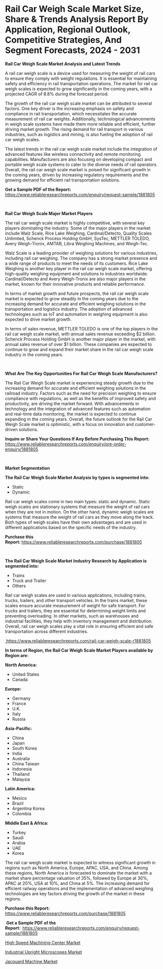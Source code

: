 <p><h1>Rail Car Weigh Scale Market Size, Share & Trends Analysis Report By Application, Regional Outlook, Competitive Strategies, And Segment Forecasts, 2024 - 2031</h1></p><p><strong>Rail Car Weigh Scale Market Analysis and Latest Trends</strong></p>
<p><p>A rail car weigh scale is a device used for measuring the weight of rail cars to ensure they comply with weight regulations. It is essential for maintaining safety and efficiency in rail transportation operations. The market for rail car weigh scales is expected to grow significantly in the coming years, with a projected CAGR of 8.8% during the forecast period.</p><p>The growth of the rail car weigh scale market can be attributed to several factors. One key driver is the increasing emphasis on safety and compliance in rail transportation, which necessitates the accurate measurement of rail car weights. Additionally, technological advancements in weigh scale systems have made them more reliable and efficient, further driving market growth. The rising demand for rail transport in various industries, such as logistics and mining, is also fueling the adoption of rail car weigh scales.</p><p>The latest trends in the rail car weigh scale market include the integration of advanced features like wireless connectivity and remote monitoring capabilities. Manufacturers are also focusing on developing compact and portable weigh scale systems to cater to the diverse needs of rail operators. Overall, the rail car weigh scale market is poised for significant growth in the coming years, driven by increasing regulatory requirements and the growing demand for efficient rail transportation solutions.</p></p>
<p><strong>Get a Sample PDF of the Report:&nbsp;</strong> <a href="https://www.reliableresearchreports.com/enquiry/request-sample/1881805">https://www.reliableresearchreports.com/enquiry/request-sample/1881805</a></p>
<p>&nbsp;</p>
<p><strong>Rail Car Weigh Scale Major Market Players</strong></p>
<p><p>The rail car weigh scale market is highly competitive, with several key players dominating the industry. Some of the major players in the market include Walz Scale, Rice Lake Weighing, Cardinal/Detecto, Quality Scales Unlimited, Schenck Process Holding GmbH, SysTec, METTLER TOLEDO, Avery Weigh-Tronix, AMTAB, Libra Weighing Machines, and Weigh-Tec.</p><p>Walz Scale is a leading provider of weighing solutions for various industries, including rail car weighing. The company has a strong market presence and a wide range of products to meet the needs of its customers. Rice Lake Weighing is another key player in the rail car weigh scale market, offering high-quality weighing equipment and solutions to industries worldwide. Cardinal/Detecto and Avery Weigh-Tronix are also major players in the market, known for their innovative products and reliable performance.</p><p>In terms of market growth and future prospects, the rail car weigh scale market is expected to grow steadily in the coming years due to the increasing demand for accurate and efficient weighing solutions in the transportation and logistics industry. The adoption of advanced technologies such as IoT and automation in weighing equipment is also expected to drive market growth.</p><p>In terms of sales revenue, METTLER TOLEDO is one of the top players in the rail car weigh scale market, with annual sales revenue exceeding $2 billion. Schenck Process Holding GmbH is another major player in the market, with annual sales revenue of over $1 billion. These companies are expected to continue to grow and expand their market share in the rail car weigh scale industry in the coming years.</p></p>
<p>&nbsp;</p>
<p><strong>What Are The Key Opportunities For Rail Car Weigh Scale Manufacturers?</strong></p>
<p><p>The Rail Car Weigh Scale market is experiencing steady growth due to the increasing demand for accurate and efficient weighing solutions in the railroad industry. Factors such as the need for precision weighing to ensure compliance with regulations, as well as the benefits of improved safety and productivity, are driving the market forward. With advancements in technology and the integration of advanced features such as automation and real-time data monitoring, the market is expected to continue expanding in the coming years. Overall, the future outlook for the Rail Car Weigh Scale market is optimistic, with a focus on innovation and customer-driven solutions.</p></p>
<p><strong>Inquire or Share Your Questions If Any Before Purchasing This Report:</strong> <a href="https://www.reliableresearchreports.com/enquiry/pre-order-enquiry/1881805">https://www.reliableresearchreports.com/enquiry/pre-order-enquiry/1881805</a></p>
<p>&nbsp;</p>
<p><strong>Market Segmentation</strong></p>
<p><strong>The Rail Car Weigh Scale Market Analysis by types is segmented into:</strong></p>
<p><ul><li>Static</li><li>Dynamic</li></ul></p>
<p><p>Rail car weigh scales come in two main types: static and dynamic. Static weigh scales are stationary systems that measure the weight of rail cars when they are not in motion. On the other hand, dynamic weigh scales are systems that measure the weight of rail cars as they move along the track. Both types of weigh scales have their own advantages and are used in different applications based on the specific needs of the industry.</p></p>
<p><strong>Purchase this Report:&nbsp;</strong><a href="https://www.reliableresearchreports.com/purchase/1881805">https://www.reliableresearchreports.com/purchase/1881805</a></p>
<p>&nbsp;</p>
<p><strong>The Rail Car Weigh Scale Market Industry Research by Application is segmented into:</strong></p>
<p><ul><li>Trains</li><li>Truck and Trailer</li><li>Others</li></ul></p>
<p><p>Rail car weigh scales are used in various applications, including trains, trucks, trailers, and other transport vehicles. In the trains market, these scales ensure accurate measurement of weight for safe transport. For trucks and trailers, they are essential for determining weight limits and preventing overloading. In other markets, such as warehouses and industrial facilities, they help with inventory management and distribution. Overall, rail car weigh scales play a vital role in ensuring efficient and safe transportation across different industries.</p></p>
<p><a href="https://www.reliableresearchreports.com/rail-car-weigh-scale-r1881805">&nbsp;https://www.reliableresearchreports.com/rail-car-weigh-scale-r1881805</a></p>
<p><strong>In terms of Region, the Rail Car Weigh Scale Market Players available by Region are:</strong></p>
<p>
    <p> <strong> North America: </strong>
        <ul>
            <li>United States</li>
            <li>Canada</li>
        </ul>
        </p> 
    <p> <strong> Europe: </strong>
        <ul>
            <li>Germany</li>
            <li>France</li>
            <li>U.K.</li>
            <li>Italy</li>
            <li>Russia</li>
        </ul>
        </p> 
    <p> <strong> Asia-Pacific: </strong>
        <ul>
            <li>China</li>
            <li>Japan</li>
            <li>South Korea</li>
            <li>India</li>
            <li>Australia</li>
            <li>China Taiwan</li>
            <li>Indonesia</li>
            <li>Thailand</li>
            <li>Malaysia</li>
        </ul>
        </p> 
    <p> <strong> Latin America: </strong>
        <ul>
            <li>Mexico</li>
            <li>Brazil</li>
            <li>Argentina Korea</li>
            <li>Colombia</li>
        </ul>
        </p> 
    <p> <strong> Middle East & Africa: </strong>
        <ul>
            <li>Turkey</li>
            <li>Saudi</li>
            <li>Arabia</li>
            <li>UAE</li>
            <li>Korea</li>
        </ul>
    </p>
    </p>
<p><p>The rail car weigh scale market is expected to witness significant growth in regions such as North America, Europe, APAC, USA, and China. Among these regions, North America is forecasted to dominate the market with a market share percentage valuation of 35%, followed by Europe at 30%, APAC at 20%, USA at 10%, and China at 5%. The increasing demand for efficient railway operations and the implementation of advanced weighing technologies are key factors driving the growth of the market in these regions.</p></p>
<p><strong>Purchase this Report: </strong><a href="https://www.reliableresearchreports.com/purchase/1881805">https://www.reliableresearchreports.com/purchase/1881805</a></p>
<p>&nbsp;<strong>Get a Sample PDF of the Report:&nbsp;&nbsp;</strong><a href="https://www.reliableresearchreports.com/enquiry/request-sample/1881805">https://www.reliableresearchreports.com/enquiry/request-sample/1881805</a></p>
<p><strong></strong></p>
<p><p><a href="https://github.com/nathandecarvalho/Market-Research-Report-List-4/blob/main/high-speed-machining-center-market.md">High Speed Machining Center Market</a></p><p><a href="https://view.publitas.com/reportprime-1/industrial-upright-microscopes-market-a-global-and-regional-analysis-focus-on-region-country-level-analysis-and-competitive-landscape/">Industrial Upright Microscopes Market</a></p><p><a href="https://github.com/kosella/Market-Research-Report-List-4/blob/main/jacquard-machine-market.md">Jacquard Machine Market</a></p></p>